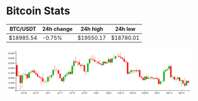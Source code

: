 # Bitcoin Stats

BTC/USDT|24h change|24h high|24h low|
|---|---|---|---|
|$18985.54|-0.75%|$19550.17|$18780.01|

<img src="./chart.svg">
